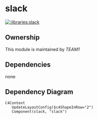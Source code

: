 
# slack
        
[![:libraries:slack](https://github.com/albertlatacz/shift-left-kotlin/actions/workflows/slack-build.yml/badge.svg)](https://github.com/albertlatacz/shift-left-kotlin/actions/workflows/slack-build.yml)


## Ownership
This module is maintained by *TEAM1*

## Dependencies

none

## Dependency Diagram

```mermaid
C4Context        
   UpdateLayoutConfig($c4ShapeInRow="2")                           
   Component(slack, "slack")
                
```